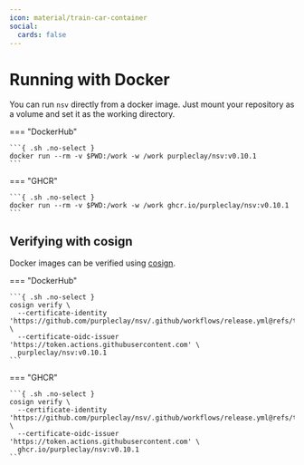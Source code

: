 ```yaml
---
icon: material/train-car-container
social:
  cards: false
---
```


# Running with Docker

You can run `nsv` directly from a docker image. Just mount your repository as a volume and set it as the working directory.

=== "DockerHub"

    ```{ .sh .no-select }
    docker run --rm -v $PWD:/work -w /work purpleclay/nsv:v0.10.1
    ```

=== "GHCR"

    ```{ .sh .no-select }
    docker run --rm -v $PWD:/work -w /work ghcr.io/purpleclay/nsv:v0.10.1
    ```

## Verifying with cosign

Docker images can be verified using [cosign](https://github.com/sigstore/cosign).

=== "DockerHub"

    ```{ .sh .no-select }
    cosign verify \
      --certificate-identity 'https://github.com/purpleclay/nsv/.github/workflows/release.yml@refs/tags/v0.10.1' \
      --certificate-oidc-issuer 'https://token.actions.githubusercontent.com' \
      purpleclay/nsv:v0.10.1
    ```

=== "GHCR"

    ```{ .sh .no-select }
    cosign verify \
      --certificate-identity 'https://github.com/purpleclay/nsv/.github/workflows/release.yml@refs/tags/v0.10.1' \
      --certificate-oidc-issuer 'https://token.actions.githubusercontent.com' \
      ghcr.io/purpleclay/nsv:v0.10.1
    ```
